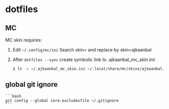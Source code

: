 # dotfiles

## MC


MC skin requires:

1. Edit ``` ~/.config/mc/ini ```
Search skin= and replace by
    skin=ajkaanbal

2. After ``` dotfiles --sync ``` create symbolic link to .ajkaanbal_mc_skin.inii
    
    ```bash
    $ ln -s ~/.ajkaanbal_mc_skin.ini ~/.local/share/mc/skins/ajkaanbal.ini
    ```
## global git ignore
    ```bash
    git config --global core.excludesfile ~/.gitignore
    ```
